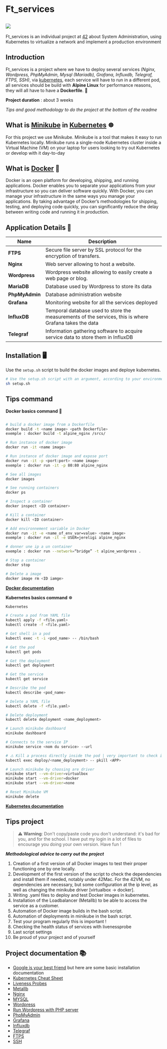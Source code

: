 # Ft_services
![](https://www.combell.com/fr/blog/files/Kubernetes-Combell-750x256.jpg)
---

Ft_services is an individual project at [42](https://www.42.fr/42-network/) about System Administration, using Kubernetes to virtualize a network and implement a production environment

## Introduction
Ft_services is a project where we have to deploy several services *(Nginx, Wordpress, PhpMyAdmin, Mysql (Mariadb), Grafana, Influxdb, Telegraf, FTPS, SSH)*, via [kubernetes](https://kubernetes.io/docs/concepts/overview/what-is-kubernetes/), each service will have to run in a different pod, all services should be build with __Alpine Linux__ for performance reasons, they will all have to have a __Dockerfile__. 🐳


__Project duration__ : about 3 weeks

*Tips and good methodology to do the project at the bottom of the readme*


## What is [Minikube](https://kubernetes.io/docs/setup/learning-environment/minikube/#:~:text=Minikube%20is%20a%20tool%20that,it%20day%2Dto%2Dday.) in [Kubernetes](https://kubernetes.io/docs/concepts/overview/what-is-kubernetes/) ☸
For this project we use Minikube.
Minikube is a tool that makes it easy to run Kubernetes locally. Minikube runs a single-node Kubernetes cluster inside a Virtual Machine (VM) on your laptop for users looking to try out Kubernetes or develop with it day-to-day


## What is [Docker](https://docs.docker.com/get-started/overview/) 🐳
Docker is an open platform for developing, shipping, and running applications. Docker enables you to separate your applications from your infrastructure so you can deliver software quickly. With Docker, you can manage your infrastructure in the same ways you manage your applications. By taking advantage of Docker’s methodologies for shipping, testing, and deploying code quickly, you can significantly reduce the delay between writing code and running it in production.

## Application Details 📱

| Name		| Description	|
|-----------|---------------|
| __FTPS__		| Secure file server by SSL protocol for the encryption of transfers. |
| __Nginx__		| Web server allowing to host a website. |
| __Wordpress__	| Wordpress website allowing to easily create a web page or blog. |
| __MariaDB__ | Database used by Wordpress to store its data |
| __PhpMyAdmin__ |Database administration website |
| __Grafana__ | Monitoring website for all the services deployed |
| __InfluxDB__ | Temporal database used to store the measurements of the services, this is where Grafana takes the data |
| __Telegraf__ | Information gathering software to acquire service data to store them in InfluxDB |



## Installation 🖥
Use the `setup.sh` script to build the docker images and deploye kubernetes.

```bash
# Use the setup.sh script with an argument, according to your environment
sh setup.sh
```

## Tips command
__Docker basics command__  🐳
```bash

# build a docker image from a Dockerfile
docker build -t <name image> <path Dockerfile>
exemple : docker build -t alpine_nginx /srcs/

# Run instance of docker image
docker run -it <name image>

# Run instance of docker image and expose port
docker run -it -p <port:port> <name image>
exemple : docker run -it -p 80:80 alpine_nginx

# See all images
docker images

# See running containers
docker ps

# Inspect a container
docker inspect <ID container>

# Kill a container
docker kill <ID container>

# Add environnement variable in Docker
docker run -it -e <name_of_env_var=value> <name image>
exemple : docker run -it -e USER=jereligi alpine_nginx

# donner une ip a un container
exemple : docker run --network=“bridge” -t alpine_wordpress .

# Stop a container
docker stop

# Delete a image
docker image rm <ID iamge>
```
__[Docker documentation](https://docs.docker.com/)__

__Kubernetes basics command__ ☸
```bash
Kubernetes

# Create a pod from YAML file
kubectl apply -f <file.yaml>
kubectl create -f <file.yaml>

# Get shell in a pod
kubectl exec -t -i <pod_name> -- /bin/bash

# Get the pod
kubectl get pods

# Get the deployment
kubectl get deployment

# Get the service
kubectl get service

# Describe the pod
kubectl describe <pod_name> 

# Delete a YAML file
kubectl delete -f <file.yaml>

# Delete deployment
kubectl delete deployment <name_deployment>

# Launch minikube dashboard
minikube dashboard

# Connects to the service IP
minikube service <nom du service> --url

# ⚠️ Kill a process directly inside the pod | very important to check if the services restart correctly after a crash
kubectl exec deploy/<name_deployment> -- pkill <APP>

# Launch minikube by choosing are driver
minikube start --vm-driver=virtualbox
minikube start --vm-driver=docker
minikube start --vm-driver=none

# Reset Minikube VM
minikube delete
```
__[Kubernetes documentation](https://kubernetes.io/docs/home/)__

## Tips project

> ⚠️ **Warning**: Don't copy/paste code you don't understand: it's bad for you, and for the school. I have put my login in a lot of files to encourage you doing your own version. Have fun !


__*Methodological advice to carry out the project*__

1. Creation of a first version of all Docker images to test their proper functioning one by one locally.
2. Development of the first version of the script to check the dependencies and install them if needed, notably under 42Mac.
For the 42VM, no dependencies are necessary, but some configuration at the ip level, as well as changing the minikube driver [virtualbox -> docker].
3. Writing .yaml files to deploy and test Docker images in kubernetes.
4. Installation of the Loadbalancer (Metallb) to be able to access the service as a customer.
5. Automation of Docker image builds in the bash script.
6. Automation of deployments in minikube in the bash script.
7. Test your program regularly this is important !
8. Checking the health status of services with livenessprobe
9. Last script settings
10. Be proud of your project and of yourself

## Project documentation 📚

- [Google is your best friend](https://www.google.com/) 
but here are some basic installation documentation
- [Kubernetes Cheat Sheet](https://kubernetes.io/docs/reference/kubectl/cheatsheet/)
- [Liveness Probes](https://kubernetes.io/docs/tasks/configure-pod-container/configure-liveness-readiness-startup-probes/)
- [Metallb](https://metallb.universe.tf/installation/)
- [Nginx](https://wiki.alpinelinux.org/wiki/Nginx)
- [MYSQL](https://wiki.alpinelinux.org/wiki/MariaDB)
- [Wordpress](https://wiki.alpinelinux.org/wiki/WordPress)
- [Run Wordpress with PHP server](https://medium.com/@petehouston/use-the-built-in-php-server-in-wordpress-development-d9927ce19c44)
- [PhpMyAdmin](https://wiki.alpinelinux.org/wiki/PhpMyAdmin)
- [Grafana](https://grafana.com/docs/grafana/latest/installation/debian/)
- [Influxdb](https://docs.influxdata.com/influxdb/v1.7/introduction/installation/)
- [Telegraf](https://portal.influxdata.com/downloads/)
- [FTPS](https://www.opensourceforu.com/2015/03/set-up-an-ftps-server-in-linux/)
- [SSH](https://wiki.alpinelinux.org/wiki/Setting_up_a_ssh-server)

